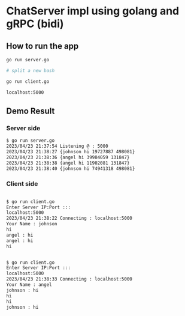 # ChatServer impl using golang and gRPC (bidi)

## How to run the app

```bash
go run server.go

# split a new bash

go run client.go

localhost:5000
```

## Demo Result

### Server side

```bash
$ go run server.go
2023/04/23 21:37:54 Listening @ : 5000
2023/04/23 21:38:27 {johnson hi 19727887 498081}
2023/04/23 21:38:36 {angel hi 39984059 131847}
2023/04/23 21:38:38 {angel hi 11902081 131847}
2023/04/23 21:38:40 {johnson hi 74941318 498081}
```

### Client side

```bash

$ go run client.go
Enter Server IP:Port ::: 
localhost:5000
2023/04/23 21:38:22 Connecting : localhost:5000
Your Name : johnson
hi
angel : hi 
angel : hi 
hi
```

```bash

$ go run client.go
Enter Server IP:Port ::: 
localhost:5000
2023/04/23 21:38:33 Connecting : localhost:5000
Your Name : angel
johnson : hi 
hi
hi
johnson : hi 
```
